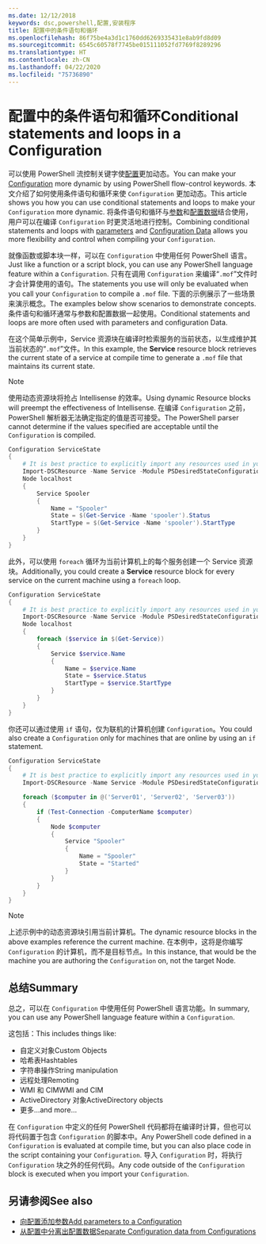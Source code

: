 ```yaml
---
ms.date: 12/12/2018
keywords: dsc,powershell,配置,安装程序
title: 配置中的条件语句和循环
ms.openlocfilehash: 86f75be4a3d1c1760dd6269335431e8ab9fd8d09
ms.sourcegitcommit: 6545c60578f7745be015111052fd7769f8289296
ms.translationtype: HT
ms.contentlocale: zh-CN
ms.lasthandoff: 04/22/2020
ms.locfileid: "75736890"
---
```

# <a name="conditional-statements-and-loops-in-a-configuration"></a><span data-ttu-id="f6a4d-103">配置中的条件语句和循环</span><span class="sxs-lookup"><span data-stu-id="f6a4d-103">Conditional statements and loops in a Configuration</span></span>

<span data-ttu-id="f6a4d-104">可以使用 PowerShell 流控制关键字使[配置](configurations.md)更加动态。</span><span class="sxs-lookup"><span data-stu-id="f6a4d-104">You can make your [Configuration](configurations.md) more dynamic by using PowerShell flow-control keywords.</span></span> <span data-ttu-id="f6a4d-105">本文介绍了如何使用条件语句和循环来使 `Configuration` 更加动态。</span><span class="sxs-lookup"><span data-stu-id="f6a4d-105">This article shows you how you can use conditional statements and loops to make your `Configuration` more dynamic.</span></span> <span data-ttu-id="f6a4d-106">将条件语句和循环与[参数](add-parameters-to-a-configuration.md)和[配置数据](configData.md)结合使用，用户可以在编译 `Configuration` 时更灵活地进行控制。</span><span class="sxs-lookup"><span data-stu-id="f6a4d-106">Combining conditional statements and loops with [parameters](add-parameters-to-a-configuration.md) and [Configuration Data](configData.md) allows you more flexibility and control when compiling your `Configuration`.</span></span>

<span data-ttu-id="f6a4d-107">就像函数或脚本块一样，可以在 `Configuration` 中使用任何 PowerShell 语言。</span><span class="sxs-lookup"><span data-stu-id="f6a4d-107">Just like a function or a script block, you can use any PowerShell language feature within a `Configuration`.</span></span>
<span data-ttu-id="f6a4d-108">只有在调用 `Configuration` 来编译“`.mof`”文件时才会计算使用的语句。</span><span class="sxs-lookup"><span data-stu-id="f6a4d-108">The statements you use will only be evaluated when you call your `Configuration` to compile a `.mof` file.</span></span> <span data-ttu-id="f6a4d-109">下面的示例展示了一些场景来演示概念。</span><span class="sxs-lookup"><span data-stu-id="f6a4d-109">The examples below show scenarios to demonstrate concepts.</span></span> <span data-ttu-id="f6a4d-110">条件语句和循环通常与参数和配置数据一起使用。</span><span class="sxs-lookup"><span data-stu-id="f6a4d-110">Conditional statements and loops are more often used with parameters and configuration Data.</span></span>

<span data-ttu-id="f6a4d-111">在这个简单示例中，Service  资源块在编译时检索服务的当前状态，以生成维护其当前状态的“`.mof`”文件。</span><span class="sxs-lookup"><span data-stu-id="f6a4d-111">In this  example, the **Service** resource block retrieves the current state of a service at compile time to generate a `.mof` file that maintains its current state.</span></span>

> [!NOTE]
> <span data-ttu-id="f6a4d-112">使用动态资源块将抢占 Intellisense 的效率。</span><span class="sxs-lookup"><span data-stu-id="f6a4d-112">Using dynamic Resource blocks will preempt the effectiveness of Intellisense.</span></span> <span data-ttu-id="f6a4d-113">在编译 `Configuration` 之前，PowerShell 解析器无法确定指定的值是否可接受。</span><span class="sxs-lookup"><span data-stu-id="f6a4d-113">The PowerShell parser cannot determine if the values specified are acceptable until the `Configuration` is compiled.</span></span>

```powershell
Configuration ServiceState
{
    # It is best practice to explicitly import any resources used in your Configurations.
    Import-DSCResource -Name Service -Module PSDesiredStateConfiguration
    Node localhost
    {
        Service Spooler
        {
            Name = "Spooler"
            State = $(Get-Service -Name 'spooler').Status
            StartType = $(Get-Service -Name 'spooler').StartType
        }
    }
}
```

<span data-ttu-id="f6a4d-114">此外，可以使用 `foreach` 循环为当前计算机上的每个服务创建一个 Service 资源块。</span><span class="sxs-lookup"><span data-stu-id="f6a4d-114">Additionally, you could create a **Service** resource block for every service on the current machine using a `foreach` loop.</span></span>

```powershell
Configuration ServiceState
{
    # It is best practice to explicitly import any resources used in your Configurations.
    Import-DSCResource -Name Service -Module PSDesiredStateConfiguration
    Node localhost
    {
        foreach ($service in $(Get-Service))
        {
            Service $service.Name
            {
                Name = $service.Name
                State = $service.Status
                StartType = $service.StartType
            }
        }
    }
}
```

<span data-ttu-id="f6a4d-115">你还可以通过使用 `if` 语句，仅为联机的计算机创建 `Configuration`。</span><span class="sxs-lookup"><span data-stu-id="f6a4d-115">You could also create a `Configuration` only for machines that are online by using an `if` statement.</span></span>

```powershell
Configuration ServiceState
{
    # It is best practice to explicitly import any resources used in your Configurations.
    Import-DSCResource -Name Service -Module PSDesiredStateConfiguration

    foreach ($computer in @('Server01', 'Server02', 'Server03'))
    {
        if (Test-Connection -ComputerName $computer)
        {
            Node $computer
            {
                Service "Spooler"
                {
                    Name = "Spooler"
                    State = "Started"
                }
            }
        }
    }
}
```

> [!NOTE]
> <span data-ttu-id="f6a4d-116">上述示例中的动态资源块引用当前计算机。</span><span class="sxs-lookup"><span data-stu-id="f6a4d-116">The dynamic resource blocks in the above examples reference the current machine.</span></span> <span data-ttu-id="f6a4d-117">在本例中，这将是你编写 `Configuration` 的计算机，而不是目标节点。</span><span class="sxs-lookup"><span data-stu-id="f6a4d-117">In this instance, that would be the machine you are authoring the `Configuration` on, not the target Node.</span></span>

<!---
Mention Get-DSCConfigurationFromSystem
-->

## <a name="summary"></a><span data-ttu-id="f6a4d-118">总结</span><span class="sxs-lookup"><span data-stu-id="f6a4d-118">Summary</span></span>

<span data-ttu-id="f6a4d-119">总之，可以在 `Configuration` 中使用任何 PowerShell 语言功能。</span><span class="sxs-lookup"><span data-stu-id="f6a4d-119">In summary, you can use any PowerShell language feature within a `Configuration`.</span></span>

<span data-ttu-id="f6a4d-120">这包括：</span><span class="sxs-lookup"><span data-stu-id="f6a4d-120">This includes things like:</span></span>

- <span data-ttu-id="f6a4d-121">自定义对象</span><span class="sxs-lookup"><span data-stu-id="f6a4d-121">Custom Objects</span></span>
- <span data-ttu-id="f6a4d-122">哈希表</span><span class="sxs-lookup"><span data-stu-id="f6a4d-122">Hashtables</span></span>
- <span data-ttu-id="f6a4d-123">字符串操作</span><span class="sxs-lookup"><span data-stu-id="f6a4d-123">String manipulation</span></span>
- <span data-ttu-id="f6a4d-124">远程处理</span><span class="sxs-lookup"><span data-stu-id="f6a4d-124">Remoting</span></span>
- <span data-ttu-id="f6a4d-125">WMI 和 CIM</span><span class="sxs-lookup"><span data-stu-id="f6a4d-125">WMI and CIM</span></span>
- <span data-ttu-id="f6a4d-126">ActiveDirectory 对象</span><span class="sxs-lookup"><span data-stu-id="f6a4d-126">ActiveDirectory objects</span></span>
- <span data-ttu-id="f6a4d-127">更多...</span><span class="sxs-lookup"><span data-stu-id="f6a4d-127">and more...</span></span>

<span data-ttu-id="f6a4d-128">在 `Configuration` 中定义的任何 PowerShell 代码都将在编译时计算，但也可以将代码置于包含 `Configuration` 的脚本中。</span><span class="sxs-lookup"><span data-stu-id="f6a4d-128">Any PowerShell code defined in a `Configuration` is evaluated at compile time, but you can also place code in the script containing your `Configuration`.</span></span> <span data-ttu-id="f6a4d-129">导入 `Configuration` 时，将执行 `Configuration` 块之外的任何代码。</span><span class="sxs-lookup"><span data-stu-id="f6a4d-129">Any code outside of the `Configuration` block is executed when you import your `Configuration`.</span></span>

## <a name="see-also"></a><span data-ttu-id="f6a4d-130">另请参阅</span><span class="sxs-lookup"><span data-stu-id="f6a4d-130">See also</span></span>

- [<span data-ttu-id="f6a4d-131">向配置添加参数</span><span class="sxs-lookup"><span data-stu-id="f6a4d-131">Add parameters to a Configuration</span></span>](add-parameters-to-a-configuration.md)
- [<span data-ttu-id="f6a4d-132">从配置中分离出配置数据</span><span class="sxs-lookup"><span data-stu-id="f6a4d-132">Separate Configuration data from Configurations</span></span>](configData.md)

